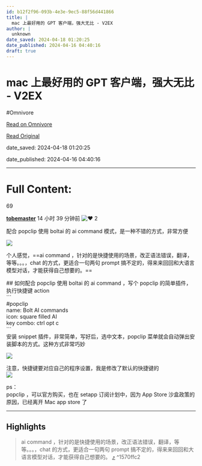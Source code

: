 ```yaml
---
id: b12f2f96-093b-4e3e-9ec5-88f56d441866
title: |
  mac 上最好用的 GPT 客户端，强大无比 - V2EX
author: |
  unknown
date_saved: 2024-04-18 01:20:25
date_published: 2024-04-16 04:40:16
draft: true
---
```


# mac 上最好用的 GPT 客户端，强大无比 - V2EX
#Omnivore

[Read on Omnivore](https://omnivore.app/me/mac-gpt-v-2-ex-18eefa61b92)

[Read Original](https://cn.v2ex.com/t/1032991)

date_saved: 2024-04-18 01:20:25

date_published: 2024-04-16 04:40:16

--- 

# Full Content: 

69

**[tobemaster](https://cn.v2ex.com/member/tobemaster)** 14 小时 39 分钟前 ![❤️](https://proxy-prod.omnivore-image-cache.app/14x0,sheLLapB5C_E5V4bsnj7ITiWq-0tT2bOUen1Dg1ssHio/https://cn.v2ex.com/static/img/heart_neue_red.png?v=16ec2dd0a880be6edda1e4a2e35754b3) 2 

配合 popclip 使用 boltai 的 ai command 模式，是一种不错的方式，非常方便

[![](https://proxy-prod.omnivore-image-cache.app/0x0,scMWAc48yFuYWGvtF01REnk_WWdPfmyyNhVkSDR-fBCs/https://i.imgur.com/1NlrLnd.gif)](https://i.imgur.com/1NlrLnd.gif)

个人感觉，==ai command ，针对的是快捷使用的场景，改正语法错误，翻译，等等。。。，chat 的方式，更适合一句两句 prompt 搞不定的，得来来回回和大语言模型对话，才能获得自己想要的。==

\## 如何配合 popclip 使用 boltai 的 ai command ，写个 popclip 的简单插件，执行快捷键 action  
\`\`\`  
#popclip  
name: Bolt AI commands  
icon: square filled AI  
key combo: ctrl opt c  
\`\`\`   
安装 snippet 插件，非常简单，写好后，选中文本，popclip 菜单就会自动弹出安装脚本的方式。这种方式非常巧妙

[![](https://proxy-prod.omnivore-image-cache.app/0x0,sdRiEEUHy_xHtEyt_0GSBcdAGbzV10sl0cy-SuSWRyjI/https://i.imgur.com/Oq5Reh9.gif)](https://i.imgur.com/Oq5Reh9.gif)

注意，快捷键要对应自己的程序设置，我是修改了默认的快捷键的  
[![](https://proxy-prod.omnivore-image-cache.app/0x0,sgcTUa6Q6-jqB6X95GTfJB4v5SbgMSdubI1ymxJkXfwU/https://i.imgur.com/DYwiMM1.png)](https://i.imgur.com/DYwiMM1.png)

ps：  
popclip ，可以官方购买，也在 setapp 订阅计划中，因为 App Store 沙盒政策的原因，已经离开 Mac app store 了

---

## Highlights

> ai command ，针对的是快捷使用的场景，改正语法错误，翻译，等等。。。，chat 的方式，更适合一句两句 prompt 搞不定的，得来来回回和大语言模型对话，才能获得自己想要的。 [⤴️](https://omnivore.app/me/mac-gpt-v-2-ex-18eefa61b92#1570ffc2-cbad-42db-866a-18e0fc2af219)  ^1570ffc2

